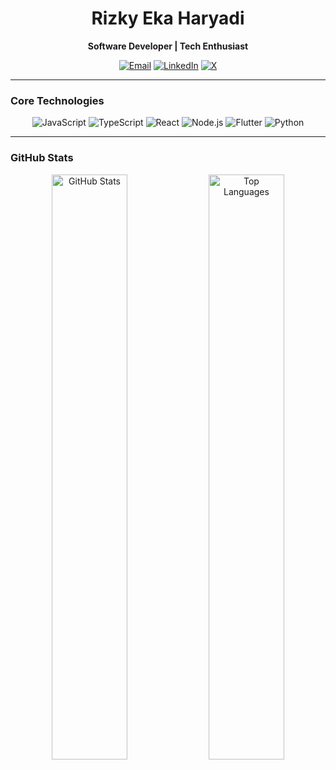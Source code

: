 <div align="center">
  <h1>Rizky Eka Haryadi</h1>
  <p><strong>Software Developer | Tech Enthusiast</strong></p>
  
  <div>
    <a href="mailto:r28eka@gmail.com"><img src="https://img.shields.io/badge/Email-D14836?style=for-the-badge&logo=gmail&logoColor=white" alt="Email"></a>
    <a href="https://www.linkedin.com/in/rizky28eka/"><img src="https://img.shields.io/badge/LinkedIn-0A66C2?style=for-the-badge&logo=linkedin&logoColor=white" alt="LinkedIn"></a>
    <a href="https://twitter.com/duaribuempaat"><img src="https://img.shields.io/badge/X-000000?style=for-the-badge&logo=X&logoColor=white" alt="X"></a>
  </div>
</div>

---

### Core Technologies
<p align="center">
  <img src="https://img.shields.io/badge/JavaScript-F7DF1E?style=for-the-badge&logo=javascript&logoColor=black" alt="JavaScript">
  <img src="https://img.shields.io/badge/TypeScript-3178C6?style=for-the-badge&logo=typescript&logoColor=white" alt="TypeScript">
  <img src="https://img.shields.io/badge/React-61DAFB?style=for-the-badge&logo=react&logoColor=black" alt="React">
  <img src="https://img.shields.io/badge/Node.js-339933?style=for-the-badge&logo=node.js&logoColor=white" alt="Node.js">
  <img src="https://img.shields.io/badge/Flutter-02569B?style=for-the-badge&logo=flutter&logoColor=white" alt="Flutter">
  <img src="https://img.shields.io/badge/Python-3776AB?style=for-the-badge&logo=python&logoColor=white" alt="Python">
</p>

---

### GitHub Stats
<div align="center">
  <img src="https://github-readme-stats.vercel.app/api?username=rizky28eka&show_icons=true&theme=radical&rank_icon=github" alt="GitHub Stats" width="49%"/>
  <img src="https://github-readme-stats.vercel.app/api/top-langs/?username=rizky28eka&layout=compact&theme=radical" alt="Top Languages" width="49%"/>
</div>
